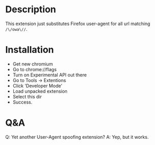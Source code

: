 Description
===
This extension just substitutes Firefox user-agent for all url matching `/\/owa\//`.

Installation
===
- Get new chromium
- Go to chrome://flags
- Turn on Experimental API out there
- Go to Tools -> Extentions
- Click 'Developer Mode'
- Load unpacked extension
- Select this dir
- Success.

Q&A
===
Q: Yet another User-Agent spoofing extension?
A: Yep, but it works.
